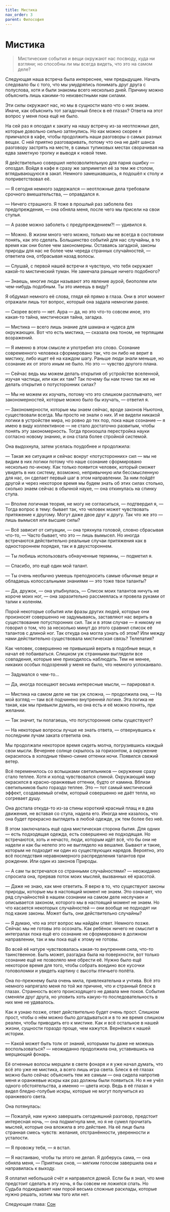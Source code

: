 ```yaml
---
title: Мистика
nav_order: 3
parent: Философия
---
```


# Мистика

> Мистические события и вещи окружают нас посвюду, куда ни взгляни; но
> способны ли мы всегда видеть, что это на самом деле?


Следующая наша встреча была интереснее, чем предыдущие.  Начать
следовало бы с того, что мы умудрялись понимать друг друга с
полуслова, хотя и были знакомы всего несколько дней.  Причину можно
объяснить лишь какими-то неизвестными нам силами.

Эти силы окружают нас, но мы в сущности мало что о них знаем.  Иначе,
как объяснить тот загадочный блеск в её глазах?  Ответа на этот вопрос
у меня пока ещё не было.

На сей раз я опоздал к закату на нашу встречу из-за неотложных дел,
которые довольно сильно затянулись.  Но как можно скорее я примчался в
кафе, чтобы продолжить наши разговоры о самых разных вещах.  С ней
приятно разговаривать, потому что она не даёт шанса разговору застрять
на месте, в самых тупиковых местах сворачивая на едва заметную тропку
и выводя к новой теме.

Я действительно совершил непозволительную для парня ошибку —
опоздал.  Войдя в кафе я сразу же заприметил её за тем же столом,
вглядывающуюся в закат.  Немного замешкавшись, я подошёл к столу и
поприветствовал её.

— Я сегодня немного задержался — неотложные дела требовали
срочного вмешательства, — оправдался я.

— Ничего страшного.  Я тоже в прошлый раз заболела без
предупреждения, — она обняла меня, после чего мы присели на
свои стулья.

— А разве можно заболеть с предупреждением?! — удивился я.

— Можно.  В жизни много чего можно, только мы не всегда в состоянии
понять, как это сделать.  Большинство событий для нас случайны, в то
время как они более чем закономерны.  Оставаясь загадкой, законы
природы для нас не более чем череда странных случайностей, —
ответила она, отбрасывая назад волосы.

— Слушай, с первой нашей встречи я чувствую, что тебя окружает
какой-то мистический туман.  Не замечала раньше ничего подобного?

— Знаешь, многие люди называют это явление аурой, биополем или
чем-нибудь подобным.  Ты это имеешь в виду?

Я обдумал немного её слова, глядя ей прямо в глаза.  Они в этот момент
отражали лишь тот вопрос, который она задала немногим ранее.

— Скорее всего — нет.  Аура — да, но это что-то совсем иное, это
какая-то тайна, мистическая тайна, загадка.

— Мистика — всего лишь знание для шамана и чудеса для окружающих.
Вот что есть мистика, — сказала она тоном, не терпящим возражений.

— Я именно в этом смысле и употребил это слово.  Сознание
современного человека сформировано так, что он либо не верит в
мистику, либо ищет её на каждом шагу.  Раньше люди знали меньше, но
сознание их от этого иным не было.  Но это — чувство другого плана.

— Сейчас ведь мы можем делать открытия об устройстве вселенной,
изучая частицы, или как их там?  Так почему бы нам точно так же
не делать открытия о потусторонних силах?

— Мы не можем их изучать, потому что это слишком расплывчато, нет
закономерностей, которые можно было бы изучать, — ответил я.

— Закономерности, которые мы знаем сейчас, вроде законов Ньютона,
существовали всегда.  Мы просто не знали о них.  И не видели никакой
логики в устройстве мира, но ровно до тех пор, пока наше сознание —
я имею в виду коллективное — не стало достаточно развитым, чтобы
понять эту закономерность.  Тогда произошла перестройка науки согласно
новому знанию, и она стала более стройной системой.

Она выдохнула, затем уселась поудобнее и продолжила:

— Такая же ситуация и сейчас вокруг «потусторонних» сил — мы
не видим в них логики потому что наше сознание сформировано несколько
по-иному.  Как только появится человек, который сможет увидеть в них
систему, возможно, непривычную или бессмысленную для нас, он сделает
первый шаг в этом направлении.  За ним пойдёт другой и через некоторое
время мы будем знать об этих силах столько, сколько знаем сейчас
в обычной науке, — она откинулась на спинку стула.

— Вполне логичная теория, не могу не согласиться, — подтвердил я,
— Тогда вопрос в тему: бывает так, что человек может чувствовать
притяжение к другому.  Могут даже двое друг к другу. Так что же это
— лишь вымысел или высшие силы?

— Всё зависит от ситуации, — она тряхнула головой, словно
сбрасывая что-то, — Часто бывает, что это — лишь вымысел.  Но
иногда встречаются действительно реальные случаи притяжения как
в одностороннем порядке, так и в двухстороннем.

— Ты любишь использовать обнаученные термины, — подметил я.

— Спасибо, это ещё один мой талант.

— Ты очень необычно умеешь преподносить самые обычные вещи
и обладаешь колоссальными знаниями — это тоже твои таланты?

— Да, дружок, — она улыбнулась, — Список моих талантов ничуть
не короче моих ног, — она заразительно рассмеялась и провела руками
от талии к коленям.

Порой некоторые события или фразы других людей, которые они произносят
совершенно не задумываясь, заставляют нас верить в существование
потусторонних сил.  Так и в этом случае — я никому не говорил о том,
что за несколько минут до этого сравнил список её талантов с длиной
ног.  Так откуда она могла узнать об этом?  Или между нами
действительно существовала мистическая связь?  Телепатия?

Как человек, совершенно не привыкший верить в подобные вещи, я начал
её побаиваться.  Слишком уж странными выглядели все совпадения,
которые мне приходилось наблюдать.  Тем не менее, никаких особых
подозрений у меня не было, что немного успокаивало.

— Задумался о чем-то...

— Да, иногда посещают весьма интересные мысли, — парировал я.

— Мистика на самом деле не так уж сложна, — продолжила она, — На
мой взгляд — там всё подчинено внутренней логике.  Эта логика
не такая, как мы привыкли думать, но она есть и её можно понять,
при желании.

— Так значит, ты полагаешь, что потусторонние силы существуют?

— На некоторые вопросы лучше не знать ответа, — отвернувшись
к последним лучам заката ответила она.

Мы продолжали некоторое время сидеть молча, погрузившись каждый свои
мысли.  Вечернее солнце скрылось за горизонтом, а окружение окрасилось
в холодные тёмно-синие оттенки ночи.  Появился свежий ветер.

Всё переменилось со вспышками светильников — окружение сразу стало
теплее.  Хотя и холод чувствовался спиной.  Окружающий мир окрасился в
красно-оранжевые оттенки, будто от камина.  Вблизи светильников было
гораздо теплее.  Это — тот самый мистический эффект, создаваемый
огнём, который совершенно не даёт тепла, но согревает душу.

Она достала откуда-то из-за спины короткий красный плащ и в два
движения, не вставая со стула, надела его.  Иногда мне казалось, что
она будет прекрасно выглядеть в любой одежде, уж тем более без неё.

В этом заключалась ещё одна мистическая сторона бытия.  Для одних —
есть подходящая одежда, есть совершенно не подходящая.  Но
встречаются, хоть и нечасто, люди, которым идёт всё, что бы они
не надели и как бы нелепо это не выглядело на вешалке.  Бывают
и такие, которым не подходит ни один из существующих нарядов.
Вероятно, это всё последствия неравномерного распределения талантов
при рождении.  Или один из законов Природы.

— А сам ты встречался со странными случайностями? — неожиданно
спросила она, прервав поток моих мыслей, вызванных её красотой.

— Даже не знаю, как мне ответить.  Я верю в то, что существуют
законы природы, которые мы в настоящий момент не знаем.  Это означает,
что ряд случайностей в нашем сознании на самом деле неслучаен
и описывается законом, которого мы в настоящий момент не знаем.  Но
что касается некоторых случайностей — они вообще не подходят ни под
какие законы.  Может быть, они действительно случайны?

— Я думаю, что на этот вопрос мы найдём ответ.  Немного позже.
Сейчас мы не готовы это осознать.  Как ребёнок ничего не смыслит
в интегралах пока ещё его сознание не сформировано в должном
направлении, так и мы пока ещё к этому не готовы.

Во всей её натуре чувствовалась какая-то внутренняя сила, что-то
таинственное.  Быть может, разгадка была на поверхности, вот только
сознание ещё не позволяло мне обрести её.  Нужно было ещё некоторое
время для того, чтобы собрать воедино все кусочки головоломки
и увидеть картину с высоты птичьего полёта.

Она по-прежнему была очень мила, привлекательна и учтива.  Всё это
немного напрягало меня по той же причине, что и странный блеск в
глазах.  Странность всего происходящего не давала мне покоя.  События
сменяли друг друга, но уловить хоть какую-то последовательность в них
мне не удавалось.

Как я узнаю позже, ответ действительно будет очень прост.  Слишком
прост, чтобы о нём можно было догадываться и в то же время слишком
реален, чтобы приводить его к мистике.  Как и всё остальное в нашей
жизни, сущности гораздо проще, чем кажутся.  Вернёмся к нашей истории.

— Какой может быть толк от знаний, которыми ты даже не можешь
воспользоваться? — неожиданно продолжила она, уставившись на
мерцающий фонарь.

Её огненные волосы мерцали в свете фонаря и я уже начал думать, что
всё это уже не мистика, а всего лишь игра света.  Блеск в её глазах
можно было сейчас объяснить тем же самым — она сидела напротив меня
и оранжевые искры как раз должны были появиться.  Но я не учёл одного
обстоятельства, а именно — цвета искр.  Ведь в её глазах я видел
бледно-голубые искры, которые не могут получиться из оранжевого света.

Она потянулась:

— Пожалуй, нам нужно завершать сегодняшний разговор, предстоит
интересная ночь, — она подмигнула мне, но я не сумел прочитать
мыслей, которые она вложила в это действие.  На её лице была странная
смесь чувств: желания, отстранённости, уверенности и усталости.

— Я провожу тебя, — я встал.

— Я настаиваю, чтобы ты этого не делал.  Я доберусь сама, — она
обняла меня, —  Приятных снов, — мягким голосом завершила она
и направилась к выходу.

Я оплатил небольшой счёт и направился домой.  Если бы я знал, что мне
предстоит сделать в эту ночь, я бы совсем не ложился спать.  Но Судьба
подкидывает нам порой весьма сложные расклады, которые нужно решать,
хотим мы того или нет.

Следующая глава: <a href="{{ site.baseurl }}{% link 2-philosophy/4-dream.md %}">Сон</a>
